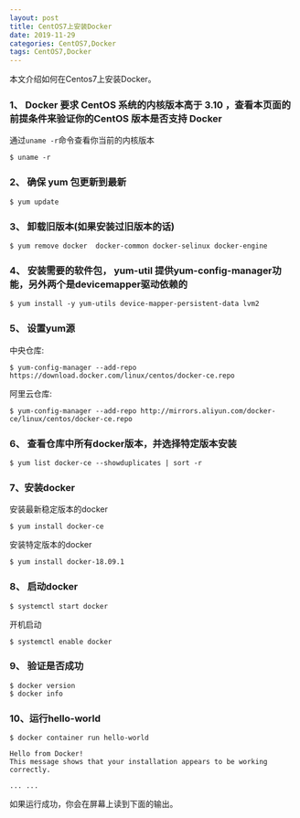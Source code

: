 ```yaml
---
layout: post
title: CentOS7上安装Docker
date: 2019-11-29
categories: CentOS7,Docker
tags: CentOS7,Docker
---
```

本文介绍如何在Centos7上安装Docker。

### 1、 Docker 要求 CentOS 系统的内核版本高于 3.10 ，查看本页面的前提条件来验证你的CentOS 版本是否支持 Docker

通过`uname -r`命令查看你当前的内核版本
```
$ uname -r
```
### 2、 确保 yum 包更新到最新

```
$ yum update
```

### 3、 卸载旧版本(如果安装过旧版本的话)

```
$ yum remove docker  docker-common docker-selinux docker-engine
```

### 4、 安装需要的软件包， yum-util 提供yum-config-manager功能，另外两个是devicemapper驱动依赖的

```
$ yum install -y yum-utils device-mapper-persistent-data lvm2
```

### 5、 设置yum源

中央仓库:
```
$ yum-config-manager --add-repo https://download.docker.com/linux/centos/docker-ce.repo
```
阿里云仓库:
```
$ yum-config-manager --add-repo http://mirrors.aliyun.com/docker-ce/linux/centos/docker-ce.repo
```

### 6、 查看仓库中所有docker版本，并选择特定版本安装

```
$ yum list docker-ce --showduplicates | sort -r
```

### 7、安装docker

安装最新稳定版本的docker
```
$ yum install docker-ce
```
安装特定版本的docker
```
$ yum install docker-18.09.1
```

### 8、 启动docker

```
$ systemctl start docker
```
开机启动
```
$ systemctl enable docker
```

### 9、 验证是否成功

```
$ docker version
$ docker info
```

### 10、运行hello-world

```
$ docker container run hello-world

Hello from Docker!
This message shows that your installation appears to be working correctly.

... ...
```
如果运行成功，你会在屏幕上读到下面的输出。
